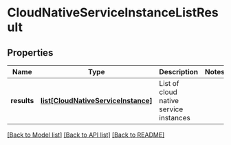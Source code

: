 # CloudNativeServiceInstanceListResult

## Properties
Name | Type | Description | Notes
------------ | ------------- | ------------- | -------------
**results** | [**list[CloudNativeServiceInstance]**](CloudNativeServiceInstance.md) | List of cloud native service instances | 

[[Back to Model list]](../README.md#documentation-for-models) [[Back to API list]](../README.md#documentation-for-api-endpoints) [[Back to README]](../README.md)

